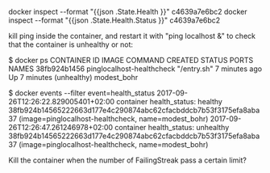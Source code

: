 docker inspect --format "{{json .State.Health }}" c4639a7e6bc2
docker inspect --format "{{json .State.Health.Status }}" c4639a7e6bc2

kill ping inside the container, and restart it with "ping localhost &" to check that the container is unhealthy or not:

$ docker ps
CONTAINER ID        IMAGE                       COMMAND                  CREATED             STATUS                     PORTS               NAMES
38fb924b1456        pinglocalhost-healthcheck   "/entry.sh"              7 minutes ago       Up 7 minutes (unhealthy)                       modest_bohr

$ docker events --filter event=health_status
2017-09-26T12:26:22.829005401+02:00 container health_status: healthy 38fb924b14565222663d177e4c290874abc62cfacbddcb7b53f3175efa8aba37 (image=pinglocalhost-healthcheck, name=modest_bohr)
2017-09-26T12:26:47.261246978+02:00 container health_status: unhealthy 38fb924b14565222663d177e4c290874abc62cfacbddcb7b53f3175efa8aba37 (image=pinglocalhost-healthcheck, name=modest_bohr)

Kill the container when the number of FailingStreak pass a certain limit?
